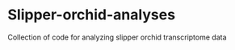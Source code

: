 Slipper-orchid-analyses
=======================

Collection of code for analyzing slipper orchid transcriptome data
